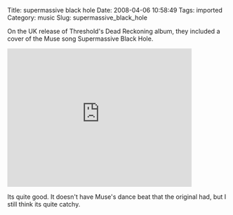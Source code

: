 Title: supermassive black hole
Date: 2008-04-06 10:58:49
Tags: imported
Category: music
Slug: supermassive_black_hole

On the UK release of Threshold's Dead Reckoning album, they included a cover of the Muse song Supermassive Black Hole.

<iframe width="420" height="315" src="https://www.youtube.com/embed/DH6y7LD2GG0" frameborder="0" allowfullscreen></iframe>

Its quite good.  It doesn't have Muse's dance beat that the original had, but I still think its quite catchy.
